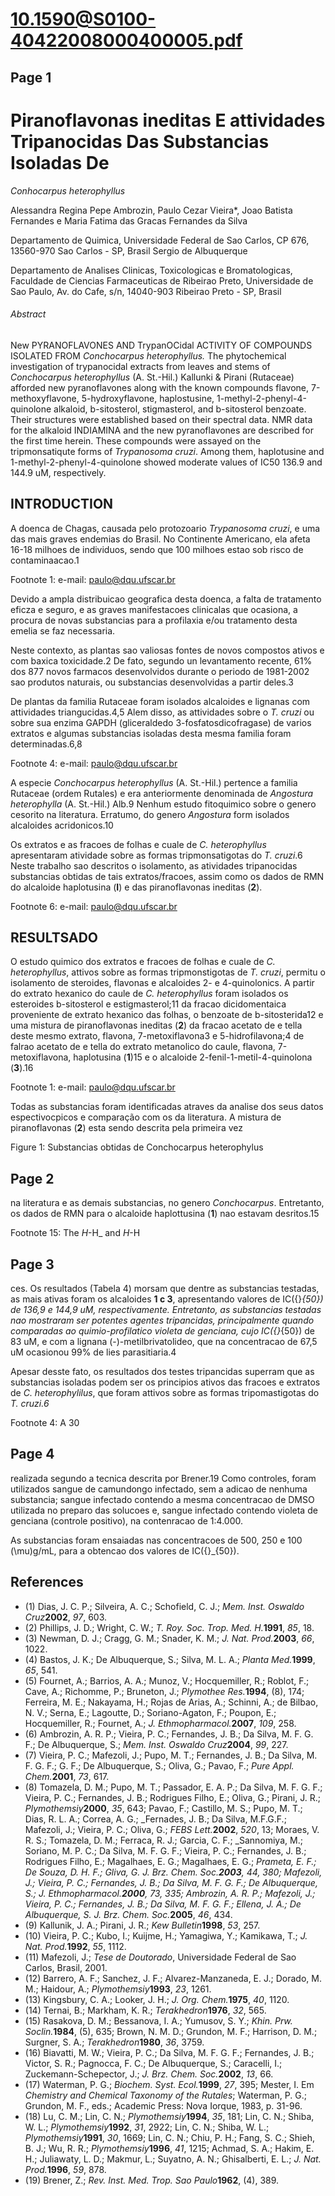 # 10.1590@S0100-40422008000400005.pdf

## Page 1



# Piranoflavonas ineditas E attividades Tripanocidas Das Substancias Isoladas De

_Conhocarpus heterophyllus_

Alessandra Regina Pepe Ambrozin, Paulo Cezar Vieira*, Joao Batista Fernandes e Maria Fatima das Gracas Fernandes da Silva

Departamento de Quimica, Universidade Federal de Sao Carlos, CP 676, 13560-970 Sao Carlos - SP, Brasil Sergio de Albuquerque

Departamento de Analises Clinicas, Toxicologicas e Bromatologicas, Faculdade de Ciencias Farmaceuticas de Ribeirao Preto, Universidade de Sao Paulo, Av. do Cafe, s/n, 14040-903 Ribeirao Preto - SP, Brasil

###### Abstract

New PYRANOFLAVONES AND TrypanOCidal ACTIVITY OF COMPOUNDS ISOLATED FROM _Conchocarpus heterophyllus._ The phytochemical investigation of trypanocidal extracts from leaves and stems of _Conchocarpus heterophyllus_ (A. St.-Hil.) Kallunki & Pirani (Rutaceae) afforded new pyranoflavones along with the known compounds flavone, 7-methoxyflavone, 5-hydroxyflavone, haplostusine, 1-methyl-2-phenyl-4-quinolone alkaloid, b-sitosterol, stigmasterol, and b-sitosterol benzoate. Their structures were established based on their spectral data. NMR data for the alkaloid INDIAMINA and the new pyranoflavones are described for the first time herein. These compounds were assayed on the tripmonsatiqute forms of _Trypanosoma cruzi_. Among them, haplotusine and 1-methyl-2-phenyl-4-quinolone showed moderate values of IC50 136.9 and 144.9 uM, respectively.

## INTRODUCTION

A doenca de Chagas, causada pelo protozoario _Trypanosoma cruzi_, e uma das mais graves endemias do Brasil. No Continente Americano, ela afeta 16-18 milhoes de individuos, sendo que 100 milhoes estao sob risco de contaminaacao.1

Footnote 1: e-mail: paulo@dqu.ufscar.br

Devido a ampla distribuicao geografica desta doenca, a falta de tratamento eficza e seguro, e as graves manifestacoes clinicalas que ocasiona, a procura de novas substancias para a profilaxia e/ou tratamento desta emelia se faz necessaria.

Neste contexto, as plantas sao valiosas fontes de novos compostos ativos e com baxica toxicidade.2 De fato, segundo un levantamento recente, 61% dos 877 novos farmacos desenvolvidos durante o periodo de 1981-2002 sao produtos naturais, ou substancias desenvolvidas a partir deles.3

De plantas da familia Rutaceae foram isolados alcaloides e lignanas com attividades triangucidas.4,5 Alem disso, as attividades sobre o _T. cruzi_ ou sobre sua enzima GAPDH (gliceraldedo 3-fosfatosdicofragase) de varios extratos e algumas substancias isoladas desta mesma familia foram determinadas.6,8

Footnote 4: e-mail: paulo@dqu.ufscar.br

A especie _Conchocarpus heterophyllus_ (A. St.-Hil.) pertence a familia Rutaceae (ordem Rutales) e era anteriormente denominada de _Angostura heterophylla_ (A. St.-Hil.) Alb.9 Nenhum estudo fitoquimico sobre o genero cesorito na literatura. Erratumo, do genero _Angostura_ form isolados alcaloides acridonicos.10

Os extratos e as fracoes de folhas e cuale de _C. heterophyllus_ apresentaram atividade sobre as formas tripmonsatigotas do _T. cruzi_.6 Neste trabalho sao descritos o isolamento, as atividades tripanocidas substancias obtidas de tais extratos/fracoes, assim como os dados de RMN do alcaloide haplotusina (**I**) e das piranoflavonas ineditas (**2**).

Footnote 6: e-mail: paulo@dqu.ufscar.br

## RESULTSADO

O estudo quimico dos extratos e fracoes de folhas e cuale de _C. heterophyllus_, attivos sobre as formas tripmonstigotas de _T. cruzi_, permitu o isolamento de steroides, flavonas e alcaloides 2- e 4-quinolonics. A partir do extrato hexanico do caule de _C. heterophyllus_ foram isolados os esteroides b-sitosterol e estigmasterol;11 da fracao dicidomentaica proveniente de extrato hexanico das folhas, o benzoate de b-sitosterida12 e uma mistura de piranoflavonas ineditas (**2**) da fracao acetato de e tella deste mesmo extrato, flavona, 7-metoxiflavona3 e 5-hidrofilavona;4 de falrao acetato de e tella do extrato metanolico do caule, flavona, 7-metoxiflavona, haplotusina (**1**)15 e o alcaloide 2-fenil-1-metil-4-quinolona (**3**).16

Footnote 1: e-mail: paulo@dqu.ufscar.br

Todas as substancias foram identificadas atraves da analise dos seus datos espectivocpicos e comparação com os da literatura. A mistura de piranoflavonas (**2**) esta sendo descrita pela primeira vez

Figure 1: Substancias obtidas de Conchocarpus heterophylus

## Page 2

na literatura e as demais substancias, no genero _Conchocarpus_. Entretanto, os dados de RMN para o alcaloide haplottusina (**1**) nao estavam desritos.15

Footnote 15: The _H_-H_ and _H_-H

## Page 3

ces. Os resultados (Tabela 4) morsam que dentre as substancias testadas, as mais ativas foram os alcaloides **1 c 3**, apresentando valores de IC\({}_{50}\) de 136,9 e 144,9 uM, respectivamente. Entretanto, as substancias testadas nao mostraram ser potentes agentes tripancidas, principalmente quando comparadas ao quimio-profilatico violeta de genciana, cujo IC\({}_{50}\) de 83 uM, e com a lignana (-)-metilbrivatolideo, que na concentracao de 67,5 uM ocasionou 99% de lies parasitiaria.4

Apesar desste fato, os resultados dos testes tripancidas superram que as substancias isoladas podem ser os principios ativos das fracoes e extratos de _C. heterophylilus_, que foram attivos sobre as formas tripomastigotas do _T. cruzi.6_

Footnote 4: A 30

## Page 4

realizada segundo a tecnica descrita por Brener.19 Como controles, foram utilizados sangue de camundongo infectado, sem a adicao de nenhuma substancia; sangue infectado contendo a mesma concentracao de DMSO utilizada no preparo das solucoes e, sangue infectado contendo violeta de genciana (controle positivo), na contenracao de 1:4.000.

As substancias foram ensaiadas nas concentracoes de 500, 250 e 100 \(\mu\)g/mL, para a obtencao dos valores de IC\({}_{50}\).

## References

* (1) Dias, J. C. P.; Silveira, A. C.; Schofield, C. J.; _Mem. Inst. Oswaldo Cruz_**2002**, _97_, 603.
* (2) Phillips, J. D.; Wright, C. W.; _T. Roy. Soc. Trop. Med. H._**1991**, _85_, 18.
* (3) Newman, D. J.; Cragg, G. M.; Snader, K. M.; _J. Nat. Prod._**2003**, _66_, 1022.
* (4) Bastos, J. K.; De Albuquerque, S.; Silva, M. L. A.; _Planta Med._**1999**, _65_, 541.
* (5) Fournet, A.; Barrios, A. A.; Munoz, V.; Hocquemiller, R.; Roblot, F.; Cave, A.; Richomme, P.; Bruneton, J.; _Plymothee Res._**1994**, \(8\), 174; Ferreira, M. E.; Nakayama, H.; Rojas de Arias, A.; Schinni, A.; de Bilbao, N. V.; Serna, E.; Lagoutte, D.; Soriano-Agaton, F.; Poupon, E.; Hocquemiller, R.; Fournet, A.; _J. Ethmopharmacol._**2007**, _109_, 258.
* (6) Ambrozin, A. R. P.; Vieira, P. C.; Fernandes, J. B.; Da Silva, M. F. G. F.; De Albuquerque, S.; _Mem. Inst. Oswaldo Cruz_**2004**, _99_, 227.
* (7) Vieira, P. C.; Mafezoli, J.; Pupo, M. T.; Fernandes, J. B.; Da Silva, M. F. G. F.; G. F.; De Albuquerque, S.; Oliva, G.; Pavao, F.; _Pure Appl. Chem._**2001**, _73_, 617.
* (8) Tomazela, D. M.; Pupo, M. T.; Passador, E. A. P.; Da Silva, M. F. G. F.; Vieira, P. C.; Fernandes, J. B.; Rodrigues Filho, E.; Oliva, G.; Pirani, J. R.; _Plymothemsiy_**2000**, _35_, 643; Pavao, F.; Castillo, M. S.; Pupo, M. T.; Dias, R. L. A.; Correa, A. G.; _Fernades, J. B.; Da Silva, M.F.G.F.; Mafezoli, J.; Vieira, P. C.; Oliva, G.; _FEBS Lett._**2002**, _520_, 13; Moraes, V. R. S.; Tomazela, D. M.; Ferraca, R. J.; Garcia, C. F.; _Sannomiya, M.; Soriano, M. P. C.; Da Silva, M. F. G. F.; Vieira, P. C.; Fernandes, J. B.; Rodrigues Filho, E.; Magalhaes, E. G.; Magalhaes, E. G.; _Prameta, E. F.; De Souza, D. H. F.; _Gliva, G. J. Brz. Chem. Soc._**2003**, _44_, 380; Mafezoli, J.; Vieira, P. C.; Fernandes, J. B.; Da Silva, M. F. G. F.; De Albuquerque, S.; _J. Ethmopharmacol._**2000**, _73_, 335; Ambrozin, A. R. P.; Mafezoli, J.; Vieira, P. C.; Fernandes, J. B.; Da Silva, M. F. G. F.; Ellena, J. A.; De Albuquerque, S. J. Brz. Chem. Soc._**2005**, _46_, 434.
* (9) Kallunik, J. A.; Pirani, J. R.; _Kew Bulletin_**1998**, _53_, 257.
* (10) Vieira, P. C.; Kubo, I.; Kuijme, H.; Yamagiwa, Y.; Kamikawa, T.; _J. Nat. Prod._**1992**, _55_, 1112.
* (11) Mafezoli, J.; _Tese de Doutorado_, Universidade Federal de Sao Carlos, Brasil, 2001.
* (12) Barrero, A. F.; Sanchez, J. F.; Alvarez-Manzaneda, E. J.; Dorado, M. M.; Haidour, A.; _Plymothemsiy_**1993**, _23_, 1261.
* (13) Kingsbury, C. A.; Looker, J. H.; _J. Org. Chem._**1975**, _40_, 1120.
* (14) Ternai, B.; Markham, K. R.; _Terakhedron_**1976**, _32_, 565.
* (15) Rasakova, D. M.; Bessanova, I. A.; Yumusov, S. Y.; _Khin. Prw. Soclin._**1984**, \(5\), 635; Brown, N. M. D.; Grundon, M. F.; Harrison, D. M.; Surgner, S. A.; _Terakhedron_**1980**, _36_, 3759.
* (16) Biavatti, M. W.; Vieira, P. C.; Da Silva, M. F. G. F.; Fernandes, J. B.; Victor, S. R.; Pagnocca, F. C.; De Albuquerque, S.; Caracelli, I.; Zuckemann-Schepector, J.; _J. Brz. Chem. Soc._**2002**, _13_, 66.
* (17) Waterman, P. G.; _Biochem. Syst. Ecol._**1999**, _27_, 395; Mester, I. Em _Chemistry and Chemical Taxonomy of the Rutales_; Waterman, P. G.; Grundon, M. F., eds.; Academic Press: Nova Iorque, 1983, p. 31-96.
* (18) Lu, C. M.; Lin, C. N.; _Plymothemsiy_**1994**, _35_, 181; Lin, C. N.; Shiba, W. L.; _Plymothemsiy_**1992**, _31_, 2922; Lin, C. N.; Shiba, W. L.; _Plymothemsiy_**1991**, _30_, 1669; Lin, C. N.; Chiu, P. H.; Fang, S. C.; Shieh, B. J.; Wu, R. R.; _Plymothemsiy_**1996**, _41_, 1215; Achmad, S. A.; Hakim, E. H.; Juliawaty, L. D.; Makmur, L.; Suyatno, A. N.; Ghisalberti, E. L.; _J. Nat. Prod._**1996**, _59_, 878.
* (19) Brener, Z.; _Rev. Inst. Med. Trop. Sao Paulo_**1962**, \(4\), 389.



